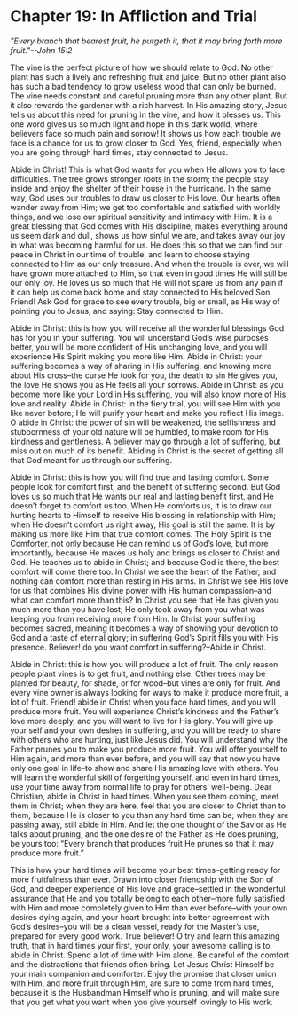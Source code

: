 # Chapter 19: In Affliction and Trial

_"Every branch that bearest fruit, he purgeth it, that it may bring forth more fruit."--John 15:2_

The vine is the perfect picture of how we should relate to God. No other plant has such a lively and refreshing fruit and juice. But no other plant also has such a bad tendency to grow useless wood that can only be burned. The vine needs constant and careful pruning more than any other plant. But it also rewards the gardener with a rich harvest. In His amazing story, Jesus tells us about this need for pruning in the vine, and how it blesses us. This one word gives us so much light and hope in this dark world, where believers face so much pain and sorrow! It shows us how each trouble we face is a chance for us to grow closer to God. Yes, friend, especially when you are going through hard times, stay connected to Jesus.

Abide in Christ! This is what God wants for you when He allows you to face difficulties. The tree grows stronger roots in the storm; the people stay inside and enjoy the shelter of their house in the hurricane. In the same way, God uses our troubles to draw us closer to His love. Our hearts often wander away from Him; we get too comfortable and satisfied with worldly things, and we lose our spiritual sensitivity and intimacy with Him. It is a great blessing that God comes with His discipline, makes everything around us seem dark and dull, shows us how sinful we are, and takes away our joy in what was becoming harmful for us. He does this so that we can find our peace in Christ in our time of trouble, and learn to choose staying connected to Him as our only treasure. And when the trouble is over, we will have grown more attached to Him, so that even in good times He will still be our only joy. He loves us so much that He will not spare us from any pain if it can help us come back home and stay connected to His beloved Son. Friend! Ask God for grace to see every trouble, big or small, as His way of pointing you to Jesus, and saying: Stay connected to Him.

Abide in Christ: this is how you will receive all the wonderful blessings God has for you in your suffering. You will understand God’s wise purposes better, you will be more confident of His unchanging love, and you will experience His Spirit making you more like Him. Abide in Christ: your suffering becomes a way of sharing in His suffering, and knowing more about His cross–the curse He took for you, the death to sin He gives you, the love He shows you as He feels all your sorrows. Abide in Christ: as you become more like your Lord in His suffering, you will also know more of His love and reality. Abide in Christ: in the fiery trial, you will see Him with you like never before; He will purify your heart and make you reflect His image. O abide in Christ: the power of sin will be weakened, the selfishness and stubbornness of your old nature will be humbled, to make room for His kindness and gentleness. A believer may go through a lot of suffering, but miss out on much of its benefit. Abiding in Christ is the secret of getting all that God meant for us through our suffering.

Abide in Christ: this is how you will find true and lasting comfort. Some people look for comfort first, and the benefit of suffering second. But God loves us so much that He wants our real and lasting benefit first, and He doesn’t forget to comfort us too. When He comforts us, it is to draw our hurting hearts to Himself to receive His blessing in relationship with Him; when He doesn’t comfort us right away, His goal is still the same. It is by making us more like Him that true comfort comes. The Holy Spirit is the Comforter, not only because He can remind us of God’s love, but more importantly, because He makes us holy and brings us closer to Christ and God. He teaches us to abide in Christ; and because God is there, the best comfort will come there too. In Christ we see the heart of the Father, and nothing can comfort more than resting in His arms. In Christ we see His love for us that combines His divine power with His human compassion–and what can comfort more than this? In Christ you see that He has given you much more than you have lost; He only took away from you what was keeping you from receiving more from Him. In Christ your suffering becomes sacred, meaning it becomes a way of showing your devotion to God and a taste of eternal glory; in suffering God’s Spirit fills you with His presence. Believer! do you want comfort in suffering?–Abide in Christ.

Abide in Christ: this is how you will produce a lot of fruit. The only reason people plant vines is to get fruit, and nothing else. Other trees may be planted for beauty, for shade, or for wood–but vines are only for fruit. And every vine owner is always looking for ways to make it produce more fruit, a lot of fruit. Friend! abide in Christ when you face hard times, and you will produce more fruit. You will experience Christ’s kindness and the Father’s love more deeply, and you will want to live for His glory. You will give up your self and your own desires in suffering, and you will be ready to share with others who are hurting, just like Jesus did. You will understand why the Father prunes you to make you produce more fruit. You will offer yourself to Him again, and more than ever before, and you will say that now you have only one goal in life–to show and share His amazing love with others. You will learn the wonderful skill of forgetting yourself, and even in hard times, use your time away from normal life to pray for others’ well-being. Dear Christian, abide in Christ in hard times. When you see them coming, meet them in Christ; when they are here, feel that you are closer to Christ than to them, because He is closer to you than any hard time can be; when they are passing away, still abide in Him. And let the one thought of the Savior as He talks about pruning, and the one desire of the Father as He does pruning, be yours too: “Every branch that produces fruit He prunes so that it may produce more fruit.”

This is how your hard times will become your best times–getting ready for more fruitfulness than ever. Drawn into closer friendship with the Son of God, and deeper experience of His love and grace–settled in the wonderful assurance that He and you totally belong to each other–more fully satisfied with Him and more completely given to Him than ever before–with your own desires dying again, and your heart brought into better agreement with God’s desires–you will be a clean vessel, ready for the Master’s use, prepared for every good work. True believer! O try and learn this amazing truth, that in hard times your first, your only, your awesome calling is to abide in Christ. Spend a lot of time with Him alone. Be careful of the comfort and the distractions that friends often bring. Let Jesus Christ Himself be your main companion and comforter. Enjoy the promise that closer union with Him, and more fruit through Him, are sure to come from hard times, because it is the Husbandman Himself who is pruning, and will make sure that you get what you want when you give yourself lovingly to His work.
